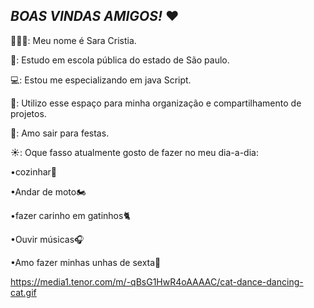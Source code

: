 ## *BOAS VINDAS AMIGOS!* ❤️

🙋🏻‍♀️: Meu nome é Sara Cristia.

🏫: Estudo em escola pública do estado de São paulo.

💻: Estou me especializando em java Script.

📖: Utilizo esse espaço para minha organização e compartilhamento de projetos.

🎉: Amo sair para festas.

☀️: Oque fasso atualmente gosto de fazer no meu dia-a-dia: 

•cozinhar🥘

•Andar de moto🏍️

•fazer carinho em gatinhos🐈

•Ouvir músicas🎧

•Amo fazer minhas unhas de sexta💅

https://media1.tenor.com/m/-qBsG1HwR4oAAAAC/cat-dance-dancing-cat.gif







